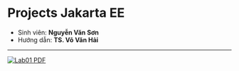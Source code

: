 # Projects Jakarta EE
- Sinh viên: **Nguyễn Văn Sơn**
- Hướng dẫn: **TS. Võ Văn Hải**

<hr>

[![Lab01 PDF](https://img.shields.io/badge/Lab01%20PDF-Click%20to%20Open-red?style=for-the-badge)](/lab01/atm-diagram.pdf)





